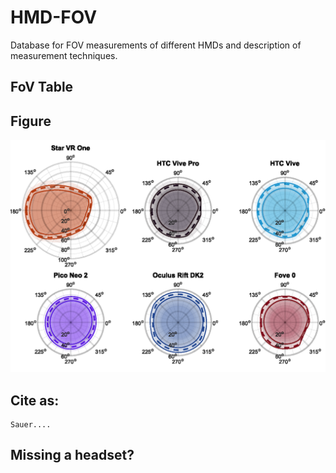# HMD-FOV
Database for FOV measurements of different HMDs and description of measurement techniques.

## FoV Table

## Figure
<img src="https://github.com/ZeissVisionScienceLab/HMD-FOV/blob/main/figures/210527_hmds_comparison_subplots.png?raw=true" alt="HMD Figure" width="800"/>

## Cite as:
```
Sauer....
```

## Missing a headset? 
